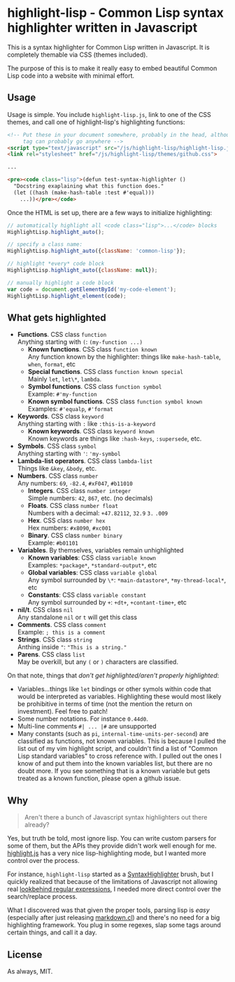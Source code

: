 highlight-lisp - Common Lisp syntax highlighter written in Javascript
=====================================================================
This is a syntax highlighter for Common Lisp written in Javascript. It is
completely themable via CSS (themes included).

The purpose of this is to make it really easy to embed beautiful Common Lisp 
code into a website with minimal effort.

Usage
-----
Usage is simple. You include `highlight-lisp.js`, link to one of the CSS themes,
and call one of highlight-lisp's highlighting functions:

```html
<!-- Put these in your document somewhere, probably in the head, although the <script>
     tag can probably go anywhere -->
<script type="text/javascript" src="/js/highlight-lisp/highlight-lisp.js"></script>
<link rel="stylesheet" href="/js/highlight-lisp/themes/github.css">

...

<pre><code class="lisp">(defun test-syntax-highlighter ()
  "Docstring exaplaining what this function does."
  (let ((hash (make-hash-table :test #'equal)))
    ...))</pre></code>
```

Once the HTML is set up, there are a few ways to initialize highlighting:

```js
// automatically highlight all <code class="lisp">...</code> blocks
HighlightLisp.highlight_auto();

// specify a class name:
HighlightLisp.highlight_auto({className: 'common-lisp'});

// highlight *every* code block
HighlightLisp.highlight_auto({className: null});

// manually highlight a code block
var code = document.getElementById('my-code-element');
HighlightLisp.highlight_element(code);
```

What gets highlighted
---------------------
- **Functions**. CSS class `function`  
Anything starting with `(`: `(my-function ...)`
  - **Known functions**. CSS class `function known`  
    Any function known by the highlighter: things like `make-hash-table`, `when`,
    `format`, etc
  - **Special functions**. CSS class `function known special`  
    Mainly `let`, `let\*`, `lambda`.
  - **Symbol functions**. CSS class `function symbol`  
    Example: `#'my-function`
  - **Known symbol functions**. CSS class `function symbol known`  
    Examples: `#'equalp`, `#'format`
- **Keywords**. CSS class `keyword`  
Anything starting with `:` like `:this-is-a-keyword `
  - **Known keywords**. CSS class `keyword known`  
    Known keywords are things like `:hash-keys`, `:supersede`, etc.
- **Symbols**. CSS class `symbol`  
Anything starting with `'`: `'my-symbol`
- **Lambda-list operators**. CSS class `lambda-list`  
Things like `&key`, `&body`, etc.
- **Numbers**. CSS class `number`  
Any numbers: `69`, `-82.4`, `#xF047`, `#b11010`
  - **Integers**. CSS class `number integer`  
    Simple numbers: `42`, `867`, etc. (no decimals)
  - **Floats**. CSS class `number float`  
    Numbers with a decimal: `+47.82112`, `32.9` `3.` `.009`
  - **Hex**. CSS class `number hex`  
    Hex numbers: `#x8090`, `#xc001`
  - **Binary**. CSS class `number binary`  
    Example: `#b01101`
- **Variables**. By themselves, variables remain unhighlighted
  - **Known variables**: CSS class `variable known`  
    Examples: `*package*`, `*standard-output*`, etc
  - **Global variables**: CSS class `variable global`  
    Any symbol surrounded by `\*`: `*main-datastore*`, `*my-thread-local*`, etc
  - **Constants**: CSS class `variable constant`  
    Any symbol surrounded by `+`: `+dt+`, `+contant-time+`, etc
- **nil/t**. CSS class `nil`  
  Any standalone `nil` or `t` will get this class
- **Comments**. CSS class `comment`  
  Example: `; this is a comment`
- **Strings**. CSS class `string`  
  Anthing inside `"`: `"This is a string."`
- **Parens**. CSS class `list`  
  May be overkill, but any `(` or `)` characters are classified.

On that note, things that *don't get highlighted/aren't properly highlighted*:

- Variables...things like `let` bindings or other symols within code that would
be interpreted as variables. Highlighting these would most likely be prohibitive
in terms of time (not the mention the return on investment). Feel free to patch!
- Some number notations. For instance `0.44d0`.
- Multi-line comments `#| ... |#` are unsupported
- Many constants (such as `pi`, `internal-time-units-per-second`) are classified
as functions, not known variables. This is because I pulled the list out of my
vim highlight script, and couldn't find a list of "Common Lisp standard
variables" to cross reference with. I pulled out the ones I know of and put them
into the known variables list, but there are no doubt more. If you see something
that is a known variable but gets treated as a known function, please open a
github issue.

Why
---
> Aren't there a bunch of Javascript syntax highlighters out there already?

Yes, but truth be told, most ignore lisp. You can write custom parsers for some
of them, but the APIs they provide didn't work well enough for me. [highlight.js](http://softwaremaniacs.org/soft/highlight/en/)
has a very nice lisp-highlighting mode, but I wanted more control over the
process.

For instance, `highlight-lisp` started as a [SyntaxHighlighter](http://alexgorbatchev.com/SyntaxHighlighter/)
brush, but I quickly realized that because of the limitations of Javascript not
allowing real [lookbehind regular expressions](http://www.regular-expressions.info/lookaround.html),
I needed more direct control over the search/replace process.

What I discovered was that given the proper tools, parsing lisp is *easy*
(especially after just releasing [markdown.cl](https://github.com/orthecreedence/markdown.cl))
and there's no need for a big highlighting framework. You plug in some regexes,
slap some <span class="..."> tags around certain things, and call it a day.

License
-------
As always, MIT.


